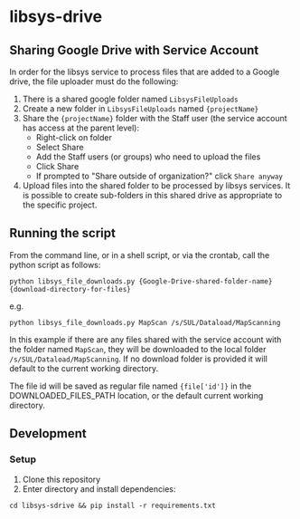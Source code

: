 # libsys-drive

## Sharing Google Drive with Service Account
In order for the libsys service to process files that are added to a Google drive, 
the file uploader must do the following:

1. There is a shared google folder named `LibsysFileUploads`
1. Create a new folder in `LibsysFileUploads` named `{projectName}`
1. Share the `{projectName}` folder with the Staff user (the service account has access at the parent level): 
    - Right-click on folder
    - Select Share
    - Add the Staff users (or groups) who need to upload the files
    - Click Share
    - If prompted to "Share outside of organization?" click `Share anyway`
1. Upload files into the shared folder to be processed by libsys services. It is possible to 
create sub-folders in this shared drive as appropriate to the specific project.

## Running the script
From the command line, or in a shell script, or via the crontab, call the python script as follows:
```
python libsys_file_downloads.py {Google-Drive-shared-folder-name} {download-directory-for-files}
```
e.g.
```
python libsys_file_downloads.py MapScan /s/SUL/Dataload/MapScanning
```
In this example if there are any files shared with the service account with the folder named `MapScan`, they will be
downloaded to the local folder `/s/SUL/Dataload/MapScanning`. If no download folder is provided it will default to the 
current working directory.

The file id will be saved as regular file named `{file['id']}` in the DOWNLOADED_FILES_PATH location, or the default
current working directory.

## Development
### Setup
1. Clone this repository
1. Enter directory and install dependencies:
```
cd libsys-sdrive && pip install -r requirements.txt
```  

